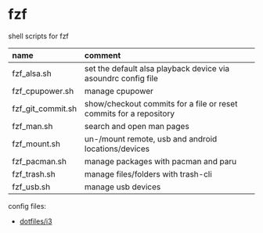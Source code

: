 # fzf

shell scripts for fzf

| name              | comment                                                            |
| :---------------- | :----------------------------------------------------------------- |
| fzf_alsa.sh       | set the default alsa playback device via asoundrc config file      |
| fzf_cpupower.sh   | manage cpupower                                                    |
| fzf_git_commit.sh | show/checkout commits for a file or reset commits for a repository |
| fzf_man.sh        | search and open man pages                                          |
| fzf_mount.sh      | un-/mount remote, usb and android locations/devices                |
| fzf_pacman.sh     | manage packages with pacman and paru                               |
| fzf_trash.sh      | manage files/folders with trash-cli                                |
| fzf_usb.sh        | manage usb devices                                                 |

config files:

- [dotfiles/i3](https://github.com/mrdotx/dotfiles/tree/master/.config/i3)
